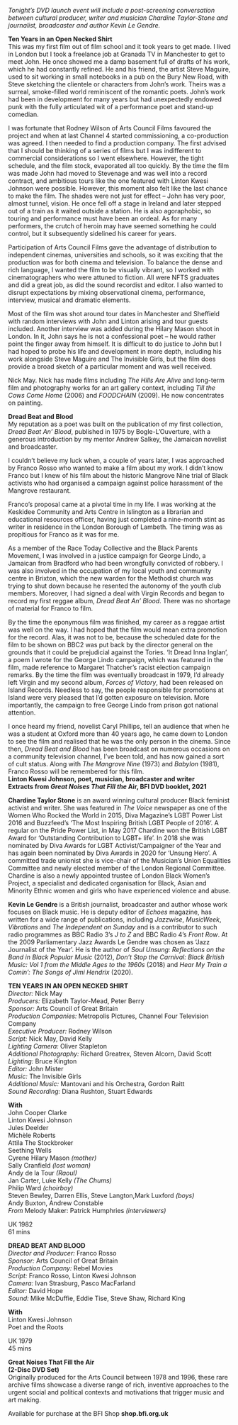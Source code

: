 
_Tonight’s DVD launch event will include a post-screening conversation between cultural producer, writer and musician Chardine Taylor-Stone and journalist, broadcaster and author Kevin Le Gendre._<br>

**Ten Years in an Open Necked Shirt**<br>
This was my first film out of film school and it took years to get made. I lived in London but I took a freelance job at Granada TV in Manchester to get to meet John. He once showed me a damp basement full of drafts of his work, which he had constantly refined. He and his friend, the artist Steve Maguire, used to sit working in small notebooks in a pub on the Bury New Road, with Steve sketching the clientele or characters from John’s work. Theirs was a surreal, smoke-filled world reminiscent of the romantic poets. John’s work had been in development for many years but had unexpectedly endowed punk with the fully articulated wit of a performance poet and stand-up comedian.

I was fortunate that Rodney Wilson of Arts Council Films favoured the project and when at last Channel 4 started commissioning, a co-production was agreed. I then needed to find a production company. The first advised that I should be thinking of a series of films but I was indifferent to commercial considerations so I went elsewhere. However, the tight schedule, and the film stock, evaporated all too quickly. By the time the film was made John had moved to Stevenage and was well into a record contract, and ambitious tours like the one featured with Linton Kwesi Johnson were possible. However, this moment also felt like the last chance to make the film. The shades were not just for effect – John has very poor, almost tunnel, vision. He once fell off a stage in Ireland and later stepped out of a train as it waited outside a station. He is also agoraphobic, so touring and performance must have been an ordeal. As for many performers, the crutch of heroin may have seemed something he could control, but it subsequently sidelined his career for years.

Participation of Arts Council Films gave the advantage of distribution to independent cinemas, universities and schools, so it was exciting that the production was for both cinema and television. To balance the dense and rich language, I wanted the film to be visually vibrant, so I worked with cinematographers who were attuned to fiction. All were NFTS graduates and did a great job, as did the sound recordist and editor. I also wanted to disrupt expectations by mixing observational cinema, performance, interview, musical and dramatic elements.

Most of the film was shot around tour dates in Manchester and Sheffield with random interviews with John and Linton arising and tour guests included. Another interview was added during the Hilary Mason shoot in London. In it, John says he is not a confessional poet – he would rather point the finger away from himself. It is difficult to do justice to John but I had hoped to probe his life and development in more depth, including his work alongside Steve Maguire and The Invisible Girls, but the film does provide a broad sketch of a particular moment and was well received.

Nick May. Nick has made films including _The Hills Are Alive_ and long-term film and photography works for an art gallery context, including _Till the Cows Come Home_ (2006) and _FOODCHAIN_ (2009). He now concentrates on painting.<br>

**Dread Beat and Blood**<br>
My reputation as a poet was built on the publication of my first collection, _Dread Beat An’ Blood_, published in 1975 by Bogle-L’Ouverture, with a generous introduction by my mentor Andrew Salkey, the Jamaican novelist and broadcaster.

I couldn’t believe my luck when, a couple of years later, I was approached by Franco Rosso who wanted to make a film about my work. I didn’t know Franco but I knew of his film about the historic Mangrove Nine trial of Black activists who had organised a campaign against police harassment of the Mangrove restaurant.

Franco’s proposal came at a pivotal time in my life. I was working at the Keskidee Community and Arts Centre in Islington as a librarian and educational resources officer, having just completed a nine-month stint as writer in residence in the London Borough of Lambeth. The timing was as propitious for Franco as it was for me.

As a member of the Race Today Collective and the Black Parents Movement, I was involved in a justice campaign for George Lindo, a Jamaican from Bradford who had been wrongfully convicted of robbery. I was also involved in the occupation of my local youth and community centre in Brixton, which the new warden for the Methodist church was trying to shut down because he resented the autonomy of the youth club members. Moreover, I had signed a deal with Virgin Records and began to record my first reggae album, _Dread Beat An’ Blood_. There was no shortage of material for Franco to film.

By the time the eponymous film was finished, my career as a reggae artist was well on the way. I had hoped that the film would mean extra promotion for the record. Alas, it was not to be, because the scheduled date for the film to be shown on BBC2 was put back by the director general on the grounds that it could be prejudicial against the Tories. ‘It Dread Inna Inglan’, a poem I wrote for the George Lindo campaign, which was featured in the film, made reference to Margaret Thatcher’s racist election campaign remarks. By the time the film was eventually broadcast in 1979, I’d already left Virgin and my second album, _Forces of Victory_, had been released on Island Records. Needless to say, the people responsible for promotions at Island were very pleased that I’d gotten exposure on television. More importantly, the campaign to free George Lindo from prison got national attention.

I once heard my friend, novelist Caryl Phillips, tell an audience that when he was a student at Oxford more than 40 years ago, he came down to London to see the film and realised that he was the only person in the cinema. Since then, _Dread Beat and Blood_ has been broadcast on numerous occasions on a community television channel, I’ve been told, and has now gained a sort of cult status. Along with  _The Mangrove Nine_ (1973) and _Babylon_ (1981), Franco Rosso will be remembered for this film.<br>
**Linton Kwesi Johnson, poet, musician, broadcaster and writer**<br>
**Extracts from _Great Noises That Fill the_ Air, BFI DVD booklet, 2021**<br>

**Chardine Taylor Stone** is an award winning cultural producer Black feminist activist and writer. She was featured in _The Voice_ newspaper as one of the Women Who Rocked the World in 2015, Diva Magazine’s  LGBT Power List 2016 and Buzzfeed’s ‘The Most Inspiring British LGBT People of 2016‘. A regular on the Pride Power List, in May 2017 Chardine won the British LGBT Award for ‘Outstanding Contribution to LGBT+ life’. In 2018 she was nominated by Diva Awards for LGBT Activist/Campaigner of the Year and has again been nominated by Diva Awards in 2020 for ‘Unsung Hero’.  A committed trade unionist she is vice-chair of the Musician’s Union Equalities Committee and newly elected member of the London Regional Committee. Chardine is also a newly appointed trustee of London Black Women’s Project, a specialist and dedicated organisation for Black, Asian and Minority Ethnic women and girls who have experienced violence and abuse.<br>

**Kevin Le Gendre** is a British journalist, broadcaster and author whose work focuses on Black music. He is deputy editor of _Echoes_ magazine, has written for a wide range of publications, including _Jazzwise_, _MusicWeek_, _Vibrations_ and  _The Independent on Sunday_ and is a contributor to such radio programmes as BBC Radio 3’s _J to Z_ and BBC Radio 4’s _Front Row_. At the 2009 Parliamentary Jazz Awards Le Gendre was chosen as ‘Jazz Journalist of the Year’. He is the author of _Soul Unsung: Reflections on the Band in Black Popular Music_ (2012), _Don’t Stop the Carnival: Black British Music: Vol 1 from the Middle Ages to the 1960s_ (2018) and _Hear My Train a Comin’: The Songs of Jimi Hendrix_ (2020).<br>

**TEN YEARS IN AN OPEN NECKED SHIRT**<br>
_Director:_  Nick May<br>
_Producers:_  Elizabeth Taylor-Mead, Peter Berry<br>
_Sponsor:_  Arts Council of Great Britain<br>
_Production Companies:_  Metropolis Pictures, Channel Four Television Company<br>
_Executive Producer:_  Rodney Wilson<br>
_Script:_  Nick May, David Kelly<br>
_Lighting Camera:_  Oliver Stapleton<br>
_Additional Photography:_  Richard Greatrex, Steven Alcorn, David Scott<br>
_Lighting:_  Bruce Kington<br>
_Editor:_  John Mister<br>
_Music:_  The Invisible Girls<br>
_Additional Music:_  Mantovani and his Orchestra, Gordon Raitt<br>
_Sound Recording:_  Diana Rushton, Stuart Edwards<br>

**With**<br>
John Cooper Clarke<br>
Linton Kwesi Johnson<br>
Jules Deelder<br>
Michèle Roberts<br>
Attila The Stockbroker<br>
Seething Wells<br>
Cyrene Hilary Mason _(mother)_<br>
Sally Cranfield _(lost woman)_<br>
Andy de la Tour _(Raoul)_<br>
Jan Carter, Luke Kelly  _(The Chums)_<br>
Philip Ward  _(choirboy)_<br>
Steven Bewley, Darren Ellis, Steve Langton,Mark Luxford _(boys)_<br>
Andy Buxton, Andrew Constable<br>
_From_ Melody Maker: Patrick Humphries  _(interviewers)_<br>

UK 1982<br>
61 mins<br>

**DREAD BEAT AND BLOOD**<br>
_Director and Producer:_  Franco Rosso<br>
_Sponsor:_  Arts Council of Great Britain<br>
_Production Company:_  Rebel Movies<br>
_Script:_  Franco Rosso, Linton Kwesi Johnson<br>
_Camera:_  Ivan Strasburg, Pasco MacFarland<br>
_Editor:_  David Hope<br>
_Sound:_  Mike McDuffie, Eddie Tise, Steve Shaw, Richard King<br>

**With**<br>
Linton Kwesi Johnson<br>
Poet and the Roots<br>

UK 1979<br>
45 mins<br>

**Great Noises That Fill the Air**<br>
**(2-Disc DVD Set)**<br>
Originally produced for the Arts Council between 1978 and 1996, these rare archive films showcase a diverse range of rich, inventive approaches to the urgent social and political contexts and motivations that trigger music and art making.<br>

Available for purchase at the BFI Shop **shop.bfi.org.uk**<br>
<!--stackedit_data:
eyJoaXN0b3J5IjpbNzA0MDc1MDgzLDQ5MjU3MzcwMV19
-->